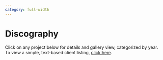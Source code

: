 ```yaml
---
category: full-width
---
```

<script src="gallery.js" type=module></script>
<link rel="stylesheet" href="styles/gallery.css">

<script>const galleries = {{ site.data.discography | jsonify }};</script>
# Discography

<p>Click on any project below for details and gallery view, categorized by year. To view a simple, text-based client listing, <a href="clients.html">click here</a>.</p>
<div id=gallery></div>
